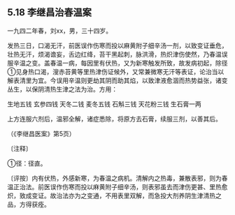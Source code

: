 ## 5.18 李继昌治春温案

一九四二年春，刘xx，男，三十四岁。

发热三日，口渴无汗，前医误作伤寒而投以麻黄附子细辛汤一剂，以致变证垂危，壮热无汗，烦渴谵妄，舌边红绛，苔干黑起刺，脉洪滑，热炽津伤使然，乃春温误服辛温之变。盖春温一病，每因里有伏热，又为新寒触发所致，故发病初起，除径①见身热口渴，溲赤苔黄等里热津伤证候外，又常兼微寒无汗等表证，论治当以解表清里为宜。今误用辛温则更劫其阴而助其焰，以致津液愈涸而热势益张，诸变丛生，以保阴清热生津之法为治。方用：

生地五钱 玄参四钱 天冬二钱 麦冬五钱 石斛三钱 天花粉三钱 生石膏一两

上方连服六剂后，温邪全解，诸症悉除，将原方去石膏，续服三剂，以善其后。

（《李继昌医案》第5页）

〔注释〕

①径：径直。

〔评按〕内有伏热，外感新寒，为春温之病机。清解内之热毒，兼散表邪，则为春温正治法。前医误作伤寒而投以麻黄附子细辛汤，则表邪虽去而津伤更甚、里热愈炽，致成变证。故治法亦为之变通，不用表里双解，而急投大剂养阴生津清热之品，方得获痊。
